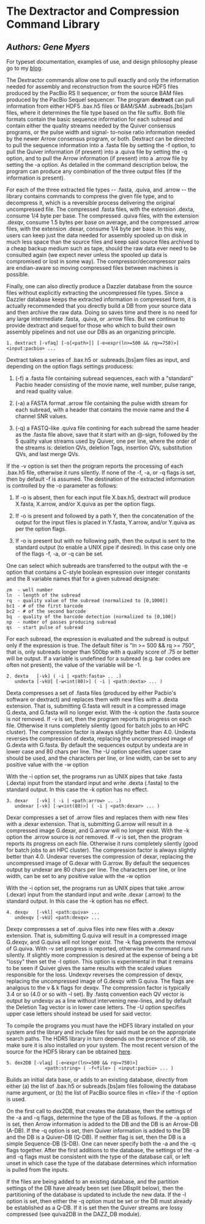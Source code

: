 # The Dextractor and Compression Command Library

## _Authors: Gene Myers_

For typeset documentation, examples of use, and design philosophy please go to
my [blog](https://dazzlerblog.wordpress.com/command-guides/dextractor-command-guide).

The Dextractor commands allow one to pull exactly and only the information needed for
assembly and reconstruction from the source HDF5 files produced by the PacBio
RS II sequencer, or from the source BAM files produced by the PacBio Sequel
sequencer.  The program **dextract** can pull information from either HDF5 .bax.h5 files
or BAM/SAM .subreads.[bs]am files, where it determines the file type based on the file
suffix.  Both file
formats contain the basic sequence information for each subread and contain either the
quality streams needed by the Quiver consensus programs, or the pulse width and signal-
to-noise ratio information needed by the newer Arrow consensus program, or both. 
Dextract can be directed to pull the sequence information into a .fasta file by
setting the -f option, to pull the Quiver information (if present) into a .quiva file
by setting the -q option, and to pull the Arrow information (if present) into a .arrow
file by setting the -a option.  As detailed in the command description below, the
program can produce any combination of the three output files (if the information is
present).

For each of the three extracted file types -- .fasta, .quiva, and .arrow --
the library contains commands to compress the given file type, and to decompress
it, which is a reversible process delivering the original uncompressed file.   The
compressed .fasta files, with the extension .dexta, consume 1/4 byte per base.
The compressed .quiva files, with the extension .dexqv, consume 1.5 bytes per base on
average, and the compressed .arrow files, with the extension .dexar, consume 1/4 byte
per base.  In this way, users can keep just the data needed for assembly spooled up on disk
in much less space than the source files and keep said source files archived to a cheap
backup medium such as tape, should the raw data ever need to be consulted again
(we expect never unless the spooled up data is compromised or lost in some way).
The compressor/decompressor pairs are endian-aware so moving compressed files between
machines is possible.

Finally, one can also directly produce a Dazzler database from the source files without
explicitly extracting the uncompressed file types.  Since a Dazzler database keeps the
extracted information in compressed form, it is actually recommended that you directly
build a DB from your source data and then archive the raw data.  Doing so saves time
and there is no need for any large intermediate .fasta, .quiva, or .arrow files.  But
we continue to provide dextract and sequel for those who which to build their own
assembly pipelines and not use our DBs as an organizing principle.

```
1. dextract [-vfaq] [-o[<path>]] [-e<expr(ln>=500 && rq>=750)>] <input:pacbio> ...
```

Dextract takes a series of .bax.h5 or .subreads.[bs]am files as input, and depending on
the option flags settings producess:

1. (-f) a .fasta file containing subread sequences, each with a "standard" Pacbio header
consisting of the movie name, well number, pulse range, and read quality value.

2. (-a) a FASTA format .arrow file containing the pulse width stream for each subread, with
a header that contains the movie name and the 4 channel SNR values.

3. (-q) a FASTQ-like .quiva file contining for each subread the same header as the
.fasta file above, save that it start with an @-sign, followed by the 5 quality
value streams used by Quiver, one per line, where the order of the streams is:
deletion QVs, deletion Tags, insertion QVs, substitution QVs, and last merge QVs. 

If the -v option is set then the program reports the processing of each .bax.h5
file, otherwise it runs silently.  If none of the -f, -a, or -q flags is set, then by
default -f is assumed.  The destination of the extracted information is controlled
by the -o parameter as follows:

1. If -o is absent, then for each input file X.bax.h5, dextract will produce X.fasta,
X.arrow, and/or X.quiva as per the option flags.

2. If -o is present and followed by a path Y, then the concatenation of the output for
the input files is placed in Y.fasta, Y.arrow, and/or Y.quiva as per the option flags.

3. If -o is present but with no following path, then the output is sent to the standard
output (to enable a UNIX pipe if desired).  In this case only one of the flags -f, -a,
or -q can be set.

One can select which subreads are transferred to the output with the -e option that
contains a C-style boolean expression over integer constants and the 8 variable
names that for a given subread designate:

```
zm  - well number
ln  - length of the subread
rq  - quality value of the subread (normalized to [0,1000])
bc1 - # of the first barcode
bc2 - # of the second barcode
bq  - quality of the barcode detection (normalized to [0,100])
np  - number of passes producing subread
qs  - start pulse of subread
```

For each subread, the expression is evaluated and the subread is output only if the
expression is true.
The default filter is "ln >= 500 && rq >= 750", that is, only subreads longer than
500bp with a quality score of .75 or better will be output.  If a variable is undefined
for a subread (e.g. bar codes are often not present), the value of the variable will be -1.

```
2. dexta   [-vk] ( -i | <path:fasta> .. .)
   undexta [-vkU] [-w<int(80)>] ( -i | <path:dexta> ... )
```

Dexta compresses a set of .fasta files (produced by either Pacbio's software or
dextract) and replaces them with new files with a .dexta extension.  That is,
submitting G.fasta will result in a compressed image G.dexta, and G.fasta
will no longer exist.  With the -k option the .fasta source is *not* removed.  If
-v is set, then the program reports its progress on each file.  Otherwise it runs
completely silently (good for batch jobs to an HPC cluster).  The compression
factor is always slightly better than 4.0.  Undexta reverses the compression of
dexta, replacing the uncompressed image of G.dexta with G.fasta.  By default the
sequences output by undexta are in lower case and 80 chars per line.  The -U
option specifies upper case should be used, and the characters per line, or line
width, can be set to any positive value with the -w option

With the -i option set, the programs run as UNIX pipes that take .fasta (.dexta)
input from the standard input and write .dexta (.fasta) to the standard output.
In this case the -k option has no effect.

```
3. dexar   [-vk] ( -i | <path:arrow> .. .)
   undexar [-vk] [-w<int(80)>] ( -i | <path:dexar> ... )
```

Dexar compresses a set of .arrow files
and replaces them with new files with a .dexar extension.  That is,
submitting G.arrow will result in a compressed image G.dexar, and G.arrow
will no longer exist.  With the -k option the .arrow source is *not* removed.  If
-v is set, then the program reports its progress on each file.  Otherwise it runs
completely silently (good for batch jobs to an HPC cluster).  The compression
factor is always slightly better than 4.0.  Undexar reverses the compression of
dexar, replacing the uncompressed image of G.dexar with G.arrow.  By default the
sequences output by undexar are 80 chars per line.  The characters per line, or
line width, can be set to any positive value with the -w option

With the -i option set, the programs run as UNIX pipes that take .arrow (.dexar)
input from the standard input and write .dexar (.arrow) to the standard output.
In this case the -k option has no effect.


```
4. dexqv   [-vkl] <path:quiva> ...
   undexqv [-vkU] <path:dexqv> ...
```

Dexqv compresses a set of .quiva files into new files with a
.dexqv extension.  That is, submitting G.quiva will result in a compressed image
G.dexqv, and G.quiva will not longer exist.  The -k flag prevents the removal
of G.quiva.   With -v set progress is reported, otherwise the command runs
silently.  If slightly more compression is desired at the expense of being a bit
"lossy" then set the -l option.  This option is experimental in that it remains to
be seen if Quiver gives the same results with the scaled values responsible for the
loss.  Undexqv reverses the compression of dexqv, replacing the uncompressed image
of G.dexqv with G.quiva.  The flags are analgous to the v & k flags for dexqv.
The compression factor is typically 3.4 or so (4.0 or so with -l set).  By .fastq
convention each QV vector is output by undexqv as a line without intervening
new-lines, and by default the Deletion Tag vector is in lower case letters. The -U
option specifies upper case letters should instead be used for said vector.


To compile the programs you must have the HDF5 library installed on your system and
the library and include files for said must be on the appropriate search paths.  The
HDR5 library in turn depends on the presence of zlib, so make sure it is also installed
on your system.  The most recent version of the source for the HDF5 library can be
obtained [here](https://support.hdfgroup.org/downloads/index.html).

```
5. dex2DB [-vlaq] [-e<expr(ln>=500 && rq>=750)>] 
              <path:string> ( -f<file> | <input:pacbio> ... )
```

Builds an initial data base, or adds to an existing database, *directly* from either
(a) the list of .bax.h5 or subreads.[bs]am files following the database name argument,
or (b) the list of PacBio source files in \<file\> if the -f option is used.

On the first call to dex2DB, that creates the database, then the settings of the
-a and -q flags, determine the type of the DB as follows.  If the -a option is set,
then Arrow information is added to the DB and the DB is an Arrow-DB (A-DB).  If
the -q option is set, then Quiver information is added to the DB and the DB is a
Quiver-DB (Q-DB).  If neither flag is set, then the DB is a simple Sequence-DB (S-DB).
One can never specify
both the -a and the -q flags together.
After the first additions to the database, the settings of the -a and -q flags must be
consistent with the type of the database call, or left unset in which case the type
of the database determines which information is pulled from the inputs.

If the files are being added to an existing database, and the
partition settings of the DB have already been set (see DBsplit below), then the
partitioning of the database is updated to include the new data.
If the -l option is set, then either the -q option must be set or the DB must already be
established as a Q-DB.  If it is set then the Quiver streams are lossy compressed
(see quiva2DB in the DAZZ_DB module).
